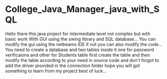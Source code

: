 # College_Java_Manager_java_with_SQL
Hello there this java project for intermediate level not complex but with basic work With GUI using the swing library and SQL database...
You can modify the gui using the netbeams IDE if not you can also modify the code...
You need to create a database and two tables inside it one for password verificaions and other for Students table first create the table and then modify the table according to your need in source code and don't forgot to add the driver provided in the connection folder hope you will got something to learn from my project best of luck...
